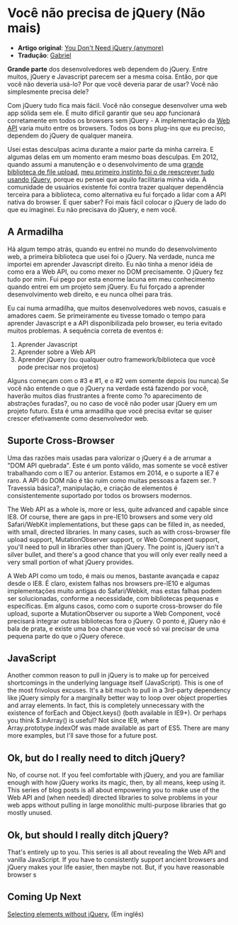 # Você não precisa de jQuery (Não mais)

* **Artigo original**: [You Don't Need jQuery (anymore)](http://blog.garstasio.com/you-dont-need-jquery/why-not/)
* **Tradução**: [Gabriel](https://github.com/BielRibeiro)

**Grande parte** dos desenvolvedores web dependem do jQuery. Entre muitos, jQuery e Javascript parecem ser a mesma coisa. Então, por que você não deveria usá-lo? Por que você deveria parar de usar? Você não simplesmente precisa dele?

Com jQuery tudo fica mais fácil. Você não consegue desenvolver uma web app sólida sem ele. É muito difícil garantir que seu app funcionará corretamente em todos os browsers sem jQuery - A implementação da [Web API](http://en.wikipedia.org/wiki/Web_API) varia muito entre os browsers.
Todos os bons plug-ins que eu preciso, dependem do jQuery de qualquer maneira.

Usei estas desculpas acima durante a maior parte da minha carreira. E algumas delas em um momento eram mesmo boas desculpas. Em 2012, quando assumi a manutenção e o desenvolvimento de uma [grande biblioteca de file upload](https://github.com/FineUploader), [meu primeiro instinto foi o de reescrever tudo usando jQuery](https://github.com/FineUploader/fine-uploader/issues/326), porque eu pensei que aquilo facilitaria minha vida. A comunidade de usuários existente foi contra trazer qualquer dependência terceira para a biblioteca, como alternativa eu fui forçado a lidar com a API nativa do browser. E quer saber? Foi mais fácil colocar o jQuery de lado do que eu imaginei. Eu não precisava do jQuery, e nem você.

## A Armadilha

Há algum tempo atrás, quando eu entrei no mundo do desenvolvimento web, a primeira biblioteca que usei foi o jQuery. Na verdade, nunca me importei em aprender Javascript direito. Eu não tinha a menor idéia de como era a Web API, ou como mexer no DOM precisamente. O jQuery fez tudo por mim. Fui pego por esta enorme lacuna em meu conhecimento quando entrei em um projeto sem jQuery. Eu fui forçado a aprender desenvolvimento web direito, e eu nunca olhei para trás.

Eu cai numa armadilha, que muitos desenvolvedores web novos, casuais e amadores caem. Se primeiramente eu tivesse tomado o tempo para aprender Javascript e a API disponibilizada pelo browser, eu teria evitado muitos problemas. A sequência correta de eventos é:

1. Aprender Javascript
2. Aprender sobre a Web API
3. Aprender jQuery (ou qualquer outro framework/biblioteca que você pode precisar nos projetos)

Alguns começam com o #3 e #1, e o #2 vem somente depois (ou nunca).Se você não entende o que o jQuery na verdade está fazendo por você, haverão muitos dias frustrantes a frente como ?o aparecimento de abstrações furadas?, ou no caso de você não poder usar jQuery em um projeto futuro. Esta é uma armadilha que você precisa evitar se quiser crescer efetivamente como desenvolvedor web.

## Suporte Cross-Browser

Uma das razões mais usadas para valorizar o jQuery é a de arrumar a "DOM API quebrada". Este é um ponto válido, mas somente se você estiver trabalhando com o IE7 ou anterior.
Estamos em 2014, e o suporte a IE7 é raro. A API do DOM não é tão ruim como muitas pessoas a fazem ser. ?Travessia básica?, manipulação, e criação de elementos é consistentemente suportado por todos os browsers modernos.

The Web API as a whole is, more or less, quite advanced and capable since IE8. Of course, there are gaps in pre-IE10 browsers and some very old Safari/WebKit implementations, but these gaps can be filled in, as needed, with small, directed libraries. In many cases, such as with cross-browser file upload support, MutationObserver support, or Web Component support, you'll need to pull in libraries other than jQuery. The point is, jQuery isn't a silver bullet, and there's a good chance that you will only ever really need a very small portion of what jQuery provides.

A Web API como um todo, é mais ou menos, bastante avançada e capaz desde o IE8. É claro, existem falhas nos browsers pre-IE10 e algumas implementações muito antigas do Safari/Webkit, mas estas falhas podem ser solucionadas, conforme a necessidade, com bibliotecas pequenas e específicas. Em alguns casos, como com o suporte cross-browser do file upload, suporte a MutationObserver ou suporte a Web Component, você precisará integrar outras bibliotecas fora o jQuery. O ponto é, jQuery não é bala de prata, e existe uma boa chance que você só vai precisar de uma pequena parte do que o jQuery oferece.

## JavaScript

Another common reason to pull in jQuery is to make up for perceived shortcomings in the underlying language itself (JavaScript). This is one of the most frivolous excuses. It's a bit much to pull in a 3rd-party dependency like jQuery simply for a marginally better way to loop over object properties and array elements. In fact, this is completely unnecessary with the existence of forEach and Object.keys() (both available in IE9+). Or perhaps you think $.inArray() is useful? Not since IE9, where Array.prototype.indexOf was made available as part of ES5. There are many more examples, but I'll save those for a future post.

## Ok, but do I really need to ditch jQuery?

No, of course not. If you feel comfortable with jQuery, and you are familiar enough with how jQuery works its magic, then, by all means, keep using it. This series of blog posts is all about empowering you to make use of the Web API and (when needed) directed libraries to solve problems in your web apps without pulling in large monolithic multi-purpose libraries that go mostly unused.

## Ok, but should I really ditch jQuery?

That's entirely up to you. This series is all about revealing the Web API and vanilla JavaScript. If you have to consistently support ancient browsers and jQuery makes your life easier, then maybe not. But, if you have reasonable browser s

## Coming Up Next

[Selecting elements without jQuery.](http://blog.garstasio.com/you-dont-need-jquery/selectors/) (Em inglês)